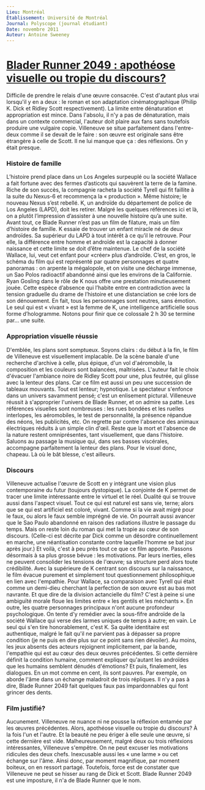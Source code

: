 ```yaml
---
Lieu: Montréal
Établissement: Université de Montréal
Journal: Polyscope (journal étudiant)
Date: novembre 2011
Auteur: Antoine Sweeney
---
```


# [Blader Runner 2049 : apothéose visuelle ou tropie du discours?](https://www.antoinesweeney.com/)

Difficile de prendre le relais d'une œuvre consacrée.
C'est d'autant plus vrai lorsqu'il y en a deux : le roman et son adaptation cinématographique (Philip K. Dick et Ridley Scott respectivement).
La limite entre dénaturation et appropriation est mince.
Dans l'absolu, il n'y a pas de dénaturation, mais dans un contexte commercial, l'auteur doit plaire aux fans sans toutefois produire une vulgaire copie.
Villeneuve se situe parfaitement dans l'entre-deux comme il se devait de le faire : son œuvre est originale sans être étrangère à celle de Scott.
Il ne lui manque que ça : des réflexions.
On y était presque.

### Histoire de famille

L’histoire prend place dans un Los Angeles surpeuplé ou la société Wallace a fait fortune avec des fermes d’asticots qui sauvèrent la terre de la famine.
Riche de son succès, la compagnie racheta la société Tyrell qui fit faillite à la suite du Nexus-6 et recommença la « production ».
Même histoire; le nouveau Nexus s’est rebellé. K, un androïde du département de police de Los Angeles (LAPD), doit les retirer.
Malgré les quelques références ici et là, on a plutôt l’impression d’assister à une nouvelle histoire qu’a une suite.
Avant tout, ce Blade Runner n’est pas un film de filature, mais un film d’histoire de famille. K essaie de trouver un enfant miracle né de deux androïdes.
Sa supérieur du LAPD à tout intérêt à ce qu’il le retrouve.
Pour elle, la différence entre homme et androïde est la capacité à donner naissance et cette limite se doit d’être maintenue.
Le chef de la société Wallace, lui, veut cet enfant pour «créer» plus d’androïde.
C’est, en gros, le schéma du film qui est représenté par quatre personnages et quatre panoramas : on arpente la mégalopole, et on visite une décharge immense, un Sao Polos radioactif abandonné ainsi que les environs de la Californie.
Ryan Gosling dans le rôle de K nous offre une prestation minutieusement jouée.
Cette espèce d’absence qui l’habite entre en contradiction avec la tension graduelle du drame de l’histoire et une distanciation se crée lors de son dénouement.
 En fait, tous les personnages sont neutres, sans émotion.
Le seul qui est « vivant » est la femme de K, une intelligence artificielle sous forme d’hologramme.
Notons pour finir que ce colossale 2 h 30 se termine par… une suite.

### Appropriation visuelle réussie

D'emblée, les plans sont somptueux.
Soyons clairs : du début à la fin, le film de Villeneuve est visuellement implacable.
De la scène banale d'une recherche d'archive à celle, plus épique, d'un vol d'aéromobile, la composition et les couleurs sont balancées, maîtrisées.
L'auteur fait le choix d'évacuer l'ambiance noire de Ridley Scott pour une, plus feutrée, qui glisse avec la lenteur des plans.
Car ce film est aussi un peu une succession de tableaux mouvants.
Tout est lenteur; hypnotique.
Le spectateur s'enfonce dans un univers savamment pensé; c'est un enlisement pictural.
Villeneuve réussit à s'approprier l'univers de Blade Runner, et on admire sa patte.
Les références visuelles sont nombreuses : les rues bondées et les ruelles interlopes, les aéromobiles, le test de personnalité, la présence répandue des néons, les publicités, etc.
On regrette par contre l'absence des animaux électriques réduits à un simple clin d'œil.
Reste que la mort et l'absence de la nature restent omniprésentes, tant visuellement, que dans l'histoire.
Saluons au passage la musique qui, dans ses basses viscérales, accompagne parfaitement la lenteur des plans.
Pour le visuel donc, chapeau.
Là où le bât blesse, c'est ailleurs.

### Discours

 Villeneuve actualise l'œuvre de Scott en y intégrant une vision plus contemporaine du futur (toujours dystopique).
La conjointe de K permet de tracer une limite intéressante entre le virtuel et le réel.
Dualité qui se trouve aussi dans l'aspect visuel.
Tout ce qui est naturel est sans vie, terne; alors que se qui est artificiel est coloré, vivant.
Comme si la vie avait migré pour le faux, ou alors le faux semble imprégné de vie.
On pourrait aussi avancer que le Sao Paulo abandonné en raison des radiations illustre le passage du temps.
Mais on reste loin du roman qui met la tropie au cœur de son discours.
(Celle-ci est décrite par Dick comme un désordre continuellement en marche, une néantisation constante contre laquelle l'homme se bat jour après jour.)
Et voilà, c'est à peu près tout ce que ce film apporte.
Passons désormais à sa plus grosse bévue : les motivations.
Par leurs inerties, elles ne peuvent consolider les tensions de l'œuvre; sa structure perd alors toute crédibilité.
Avec la supérieure de K centrant son discours sur la naissance, le film évacue purement et simplement tout questionnement philosophique en lien avec l'empathie.
Pour Wallace, sa comparaison avec Tyrell qui était comme un demi-dieu cherchant la perfection de son œuvre est au bas mot navrante.
Et que dire de la division actancielle du film?
C'est à peine si une ambiguïté morale floue les limites entre « les gentils et les méchants ».
En outre, les quatre personnages principaux n'ont aucune profondeur psychologique.
On tente d'y remédier avec la sous-fifre androïde de la société Wallace qui verse des larmes uniques de temps à autre; en vain.
Le seul qui s'en tire honorablement, c'est K.
Sa quête identitaire est authentique, malgré le fait qu'il ne parvient pas à dépasser sa propre condition (je ne puis en dire plus sur ce point sans rien dévoiler).
Au moins, les jeux absents des acteurs rejoignent implicitement, par la bande, l'empathie qui est au cœur des deux œuvres précédentes.
Si cette dernière définit la condition humaine, comment expliquer qu'autant les androïdes que les humains semblent dénudés d'émotions?
Et puis, finalement, les dialogues.
En un mot comme en cent, ils sont pauvres.
Par exemple, on aborde l'âme dans un échange maladroit de trois répliques.
Il n'y a pas à dire, Blade Runner 2049 fait quelques faux pas impardonnables qui font grincer des dents.

### Film justifié?

Aucunement. Villeneuve ne nuance ni ne pousse la réflexion entamée par les œuvres précédentes.
Alors, apothéose visuelle ou tropie du discours?
À la fois l'un et l'autre.
Et la beauté ne peu ériger à elle seule une œuvre, si cette dernière est vide.
Malheureusement, malgré deux ou trois réflexions intéressantes, Villeneuve s'empêtre.
On ne peut excuser les motivations ridicules des deux chefs.
Inexcusable aussi les « une larme » ou cet échange sur l'âme.
Ainsi donc, par moment magnifique, par moment boiteux, on en ressort partagé.
Toutefois, force est de constater que Villeneuve ne peut se hisser au rang de Dick et Scott.
Blade Runner 2049 est une imposture, il n'a de Blade Runner que le nom.
